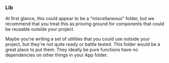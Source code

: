 ### Lib

At first glance, this could appear to be a "miscellaneous" folder, but we recommend that you treat this as proving ground for components that could be reusable outside your project.

Maybe you're writing a set of utilities that you could use outside your project, but they're not quite ready or battle tested. This folder would be a great place to put them. They ideally be pure functions have no dependencies on other things in your App folder.